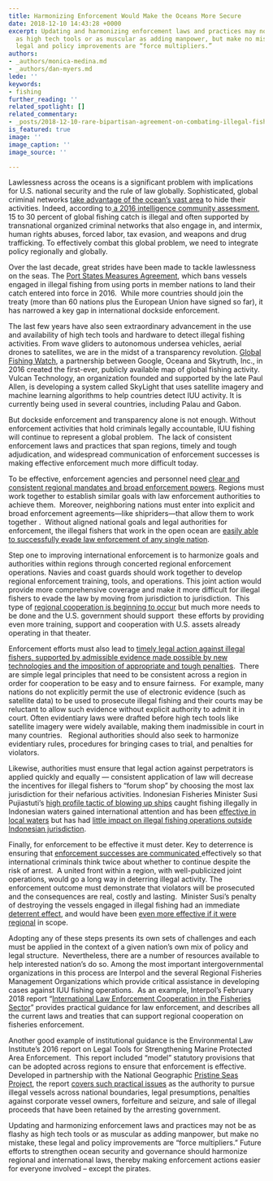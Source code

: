 ```yaml
---
title: Harmonizing Enforcement Would Make the Oceans More Secure
date: 2018-12-10 14:43:28 +0000
excerpt: Updating and harmonizing enforcement laws and practices may not be as flashy
  as high tech tools or as muscular as adding manpower, but make no mistake, these
  legal and policy improvements are “force multipliers.”
authors:
- _authors/monica-medina.md
- _authors/dan-myers.md
lede: ''
keywords:
- fishing
further_reading: ''
related_spotlight: []
related_commentary:
- _posts/2018-12-10-rare-bipartisan-agreement-on-combating-illegal-fishing.md
is_featured: true
image: ''
image_caption: ''
image_source: ''

---
```

Lawlessness across the oceans is a significant problem with implications for U.S. national security and the rule of law globally. Sophisticated, global criminal networks [take advantage of the ocean’s vast area](https://csis-prod.s3.amazonaws.com/s3fs-public/publication/171102_Poling_IUUFishing_Web.pdf?fxf_ZS98YbFth8SnVM242pH0VutBYw2v) to hide their activities. Indeed, according to[ a 2016 intelligence community assessment,](https://fas.org/irp/nic/fishing.pdf) 15 to 30 percent of global fishing catch is illegal and often supported by transnational organized criminal networks that also engage in, and intermix, human rights abuses, forced labor, tax evasion, and weapons and drug trafficking. To effectively combat this global problem, we need to integrate policy regionally and globally. 

Over the last decade, great strides have been made to tackle lawlessness on the seas. The [Port States Measures Agreement](http://www.fao.org/port-state-measures/en/), which bans vessels engaged in illegal fishing from using ports in member nations to land their catch entered into force in 2016.  While more countries should join the treaty (more than 60 nations plus the European Union have signed so far), it has narrowed a key gap in international dockside enforcement.   

The last few years have also seen extraordinary advancement in the use and availability of high tech tools and hardware to detect illegal fishing activities. From wave gliders to autonomous undersea vehicles, aerial drones to satellites, we are in the midst of a transparency revolution. [Global Fishing Watch](https://globalfishingwatch.org/), a partnership between Google, Oceana and Skytruth, Inc., in 2016 created the first-ever, publicly available map of global fishing activity. Vulcan Technology, an organization founded and supported by the late Paul Allen, is developing a system called SkyLight that uses satellite imagery and machine learning algorithms to help countries detect IUU activity. It is currently being used in several countries, including Palau and Gabon. 

But dockside enforcement and transparency alone is not enough. Without enforcement activities that hold criminals legally accountable, IUU fishing will continue to represent a global problem.  The lack of consistent enforcement laws and practices that span regions, timely and tough adjudication, and widespread communication of enforcement successes is making effective enforcement much more difficult today.

To be effective, enforcement agencies and personnel need [clear and consistent regional mandates and broad enforcement powers](about:blank). Regions must work together to establish similar goals with law enforcement authorities to achieve them.  Moreover, neighboring nations must enter into explicit and broad enforcement agreements—like shipriders—that allow them to work together .  Without aligned national goals and legal authorities for enforcement, the illegal fishers that work in the open ocean are [easily able to successfully evade law enforcement of any single nation](https://docs.google.com/viewerng/viewer?url=https://nereusprogram.org/wp-content/uploads/2018/06/BBNJ-Policy-brief-global-fishing-watch.pdf).

Step one to improving international enforcement is to harmonize goals and authorities within regions through concerted regional enforcement operations. Navies and coast guards should work together to develop regional enforcement training, tools, and operations. This joint action would provide more comprehensive coverage and make it more difficult for illegal fishers to evade the law by moving from jurisdiction to jurisdiction.  This type of [regional cooperation is beginning to occur](https://www.fisheries.noaa.gov/foreign/international-affairs/fisheries-international-cooperation-projects) but much more needs to be done and the U.S. government should support  these efforts by providing even more training, support and cooperation with U.S. assets already operating in that theater.

Enforcement efforts must also lead to [timely legal action against illegal fishers, supported by admissible evidence made possible by new technologies and the imposition of appropriate and tough penalties](https://www.eli.org/sites/default/files/eli-pubs/legal-tools-strengthening-mpa-enforcement-eli-2016_2.pdf).  There are simple legal principles that need to be consistent across a region in order for cooperation to be easy and to ensure fairness.  For example, many nations do not explicitly permit the use of electronic evidence (such as satellite data) to be used to prosecute illegal fishing and their courts may be reluctant to allow such evidence without explicit authority to admit it in court. Often evidentiary laws were drafted before high tech tools like satellite imagery were widely available, making them inadmissible in court in many countries.   Regional authorities should also seek to harmonize evidentiary rules, procedures for bringing cases to trial, and penalties for violators.

Likewise, authorities must ensure that legal action against perpetrators is applied quickly and equally — consistent application of law will decrease the incentives for illegal fishers to “forum shop” by choosing the most lax jurisdiction for their nefarious activities. Indonesian Fisheries Minister Susi Pujiastuti’s [high profile tactic of blowing up ships](https://www.bbc.com/news/world-asia-41438279) caught fishing illegally in Indonesian waters gained international attention and has been [effective in local waters](http://www.thejakartapost.com/news/2018/10/22/minister-susi-says-ship-sinking-policy-success.html) but has had [little impact on illegal fishing operations outside Indonesian jurisdiction](https://www.scmp.com/week-asia/geopolitics/article/2169153/china-calls-it-fishing-indonesia-calls-it-crime-pudjiastuti).  

Finally, for enforcement to be effective it must deter. Key to deterrence is ensuring that [enforcement successes are communicated ](https://www.eli.org/sites/default/files/eli-pubs/legal-tools-strengthening-mpa-enforcement-eli-2016_2.pdf)effectively so that international criminals think twice about whether to continue despite the risk of arrest.  A united front within a region, with well-publicized joint operations, would go a long way in deterring illegal activity. The enforcement outcome must demonstrate that violators will be prosecuted and the consequences are real, costly and lasting.  Minister Susi’s penalty of destroying the vessels engaged in illegal fishing had an immediate [deterrent effect](https://en.tempo.co/read/news/2018/10/19/056922695/Susi-Pudjiastuti-100-Poaching-Boats-Drowned-per-Year), and would have been [even more effective if it were regional](https://en.tempo.co/read/news/2018/10/19/056922695/Susi-Pudjiastuti-100-Poaching-Boats-Drowned-per-Year) in scope. 

Adopting any of these steps presents its own sets of challenges and each must be applied in the context of a given nation’s own mix of policy and legal structure.  Nevertheless, there are a number of resources available to help interested nation’s do so. Among the most important intergovernmental organizations in this process are Interpol and the several Regional Fisheries Management Organizations which provide critical assistance in developing cases against IUU fishing operations.  As an example, Interpol’s February 2018 report “[International Law Enforcement Cooperation in the Fisheries Sector](about:blank)” provides practical guidance for law enforcement, and describes all the current laws and treaties that can support regional cooperation on fisheries enforcement. 

Another good example of institutional guidance is the Environmental Law Institute’s 2016 report on Legal Tools for Strengthening Marine Protected Area Enforcement.  This report included “model” statutory provisions that can be adopted across regions to ensure that enforcement is effective.  Developed in partnership with the National Geographic [Pristine Seas Project](https://www.nationalgeographic.org/projects/pristine-seas), the report [covers such practical issues](https://www.eli.org/sites/default/files/eli-pubs/legal-tools-strengthening-mpa-enforcement-eli-2016_2.pdf) as the authority to pursue illegal vessels across national boundaries, legal presumptions, penalties against corporate vessel owners, forfeiture and seizure, and sale of illegal proceeds that have been retained by the arresting government. 

Updating and harmonizing enforcement laws and practices may not be as flashy as high tech tools or as muscular as adding manpower, but make no mistake, these legal and policy improvements are “force multipliers.” Future efforts to strengthen ocean security and governance should harmonize regional and international laws, thereby making enforcement actions easier for everyone involved – except the pirates.